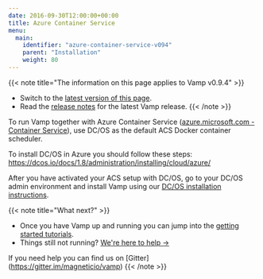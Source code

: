 ```yaml
---
date: 2016-09-30T12:00:00+00:00
title: Azure Container Service
menu:
  main:
    identifier: "azure-container-service-v094"
    parent: "Installation"
    weight: 80
---
```


{{< note title="The information on this page applies to Vamp v0.9.4" >}}

* Switch to the [latest version of this page](/documentation/installation/azure-container-service).
* Read the [release notes](/documentation/release-notes/latest) for the latest Vamp release.
{{< /note >}}

To run Vamp together with Azure Container Service ([azure.microsoft.com - Container Service](https://azure.microsoft.com/en-us/services/container-service/)), use DC/OS as the default ACS Docker container scheduler. 

To install DC/OS in Azure you should follow these steps: https://dcos.io/docs/1.8/administration/installing/cloud/azure/

After you have activated your ACS setup with DC/OS, go to your DC/OS admin environment and install Vamp using our [DC/OS installation instructions](/documentation/installation/v0.9.4/dcos/).


{{< note title="What next?" >}}

* Once you have Vamp up and running you can jump into the [getting started tutorials](/documentation/tutorials/overview).
* Things still not running? [We're here to help →](https://github.com/magneticio/vamp/issues)

If you need help you can find us on [Gitter] (https://gitter.im/magneticio/vamp)
{{< /note >}}
